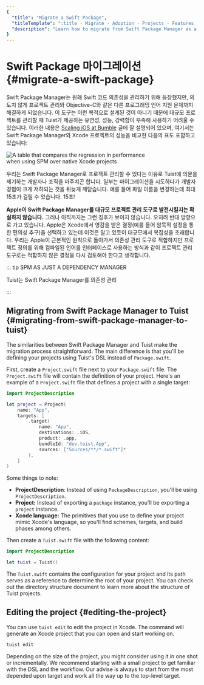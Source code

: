 ```yaml
---
{
  "title": "Migrate a Swift Package",
  "titleTemplate": ":title · Migrate · Adoption · Projects · Features · Guides · Tuist",
  "description": "Learn how to migrate from Swift Package Manager as a solution for managing your projects to Tuist projects."
}
---
```

# Swift Package 마이그레이션 {#migrate-a-swift-package}

Swift Package Manager는 원래 Swift 코드 의존성을 관리하기 위해 등장했지만, 의도치 않게 프로젝트 관리와
Objective-C와 같은 다른 프로그래밍 언어 지원 문제까지 해결하게 되었습니다. 이 도구는 이런 목적으로 설계된 것이 아니기 때문에 대규모
프로젝트를 관리할 때 Tuist가 제공하는 유연성, 성능, 강력함이 부족해 사용하기 어려울 수 있습니다. 이러한 내용은 [Scaling iOS
at Bumble](https://medium.com/bumble-tech/scaling-ios-at-bumble-239e0fa009f2) 글에
잘 설명되어 있으며, 여기서는 Swift Package Manager와 Xcode 프로젝트의 성능을 비교한 다음의 표도 포함하고 있습니다:

<img style="max-width: 400px;" alt="A table that compares the regression in performance when using SPM over native Xcode projects" src="/images/guides/start/migrate/performance-table.webp">

우리는 Swift Package Manager로 프로젝트 관리할 수 있다는 이유로 Tuist에 의문을 제기하는 개발자나 조직을 마주치곤 합니다.
일부는 마이그레이션을 시도하다가 개발자 경험이 크게 저하되는 것을 뒤늦게 깨닫습니다. 예를 들어 파일 이름을 변경하는데 최대 15초가 걸릴 수
있습니다. 15초!

**Apple이 Swift Package Manager를 대규모 프로젝트 관리 도구로 발전시킬지는 확실하지 않습니다.** 그러나 아직까지는 그런
징후가 보이지 않습니다. 오히려 반대 방향으로 가고 있습니다. Apple은 Xcode에서 영감을 받은 결정(예를 들어 암묵적 설정을 통한 편의성
추구)을 선택하고 있는데
<LocalizedLink href="/guides/features/projects/cost-of-convenience">이것은 알고
있듯이</LocalizedLink> 대규모에서 복잡성을 초래합니다. 우리는 Apple이 근본적인 원칙으로 돌아가서 의존성 관리 도구로 적합하지만
프로젝트 정의를 위해 컴파일된 언어를 인터페이스로 사용하는 방식과 같이 프로젝트 관리 도구로는 적합하지 않은 결정을 다시 검토해야 한다고
생각합니다.

::: tip SPM AS JUST A DEPENDENCY MANAGER
<!-- -->
Tuist는 Swift Package Manager를 의존성 관리
<!-- -->
:::

## Migrating from Swift Package Manager to Tuist {#migrating-from-swift-package-manager-to-tuist}

The similarities between Swift Package Manager and Tuist make the migration
process straightforward. The main difference is that you'll be defining your
projects using Tuist's DSL instead of `Package.swift`.

First, create a `Project.swift` file next to your `Package.swift` file. The
`Project.swift` file will contain the definition of your project. Here's an
example of a `Project.swift` file that defines a project with a single target:

```swift
import ProjectDescription

let project = Project(
    name: "App",
    targets: [
        .target(
            name: "App",
            destinations: .iOS,
            product: .app,
            bundleId: "dev.tuist.App",
            sources: ["Sources/**/*.swift"]*
        ),
    ]
)
```

Some things to note:

- **ProjectDescription**: Instead of using `PackageDescription`, you'll be using
  `ProjectDescription`.
- **Project:** Instead of exporting a `package` instance, you'll be exporting a
  `project` instance.
- **Xcode language:** The primitives that you use to define your project mimic
  Xcode's language, so you'll find schemes, targets, and build phases among
  others.

Then create a `Tuist.swift` file with the following content:

```swift
import ProjectDescription

let tuist = Tuist()
```

The `Tuist.swift` contains the configuration for your project and its path
serves as a reference to determine the root of your project. You can check out
the
<LocalizedLink href="/guides/features/projects/directory-structure">directory
structure</LocalizedLink> document to learn more about the structure of Tuist
projects.

## Editing the project {#editing-the-project}

You can use <LocalizedLink href="/guides/features/projects/editing">`tuist
edit`</LocalizedLink> to edit the project in Xcode. The command will generate an
Xcode project that you can open and start working on.

```bash
tuist edit
```

Depending on the size of the project, you might consider using it in one shot or
incrementally. We recommend starting with a small project to get familiar with
the DSL and the workflow. Our advise is always to start from the most depended
upon target and work all the way up to the top-level target.
